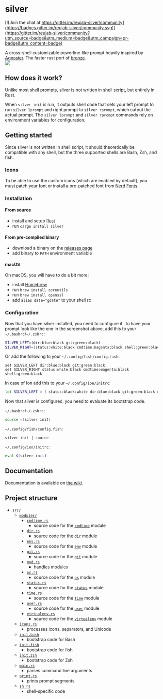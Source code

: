 # silver

[![Join the chat at https://gitter.im/reujab-silver/community](https://badges.gitter.im/reujab-silver/community.svg)](https://gitter.im/reujab-silver/community?utm_source=badge&utm_medium=badge&utm_campaign=pr-badge&utm_content=badge)

A cross-shell customizable powerline-like prompt heavily inspired by [Agnoster](https://github.com/agnoster/agnoster-zsh-theme). The faster rust port of [bronze](https://github.com/reujab/bronze).<br/>
![](./sleep.png)

## How does it work?
Unlike most shell prompts, silver is not written in shell script, but entirely in Rust.

When `silver init` is run, it outputs shell code that sets your left prompt to run `silver lprompt` and right prompt to `silver rprompt`, which output the actual prompt. The `silver lprompt` and `silver rprompt` commands rely on environment variables for configuration.

## Getting started
Since silver is not written in shell script, it should theoretically be compatible with any shell, but the three supported shells are Bash, Zsh, and fish.

### Icons
To be able to use the custom icons (which are enabled by default), you must patch your font or install a pre-patched font from [Nerd Fonts](https://github.com/ryanoasis/nerd-fonts).

### Installation
#### From source
* install and setup [Rust](https://www.rust-lang.org/)
* run `cargo install silver`

#### From pre-compiled binary
* download a binary on the [releases page](https://github.com/reujab/silver/releases)
* add binary to `PATH` environment variable

#### macOS
On macOS, you will have to do a bit more:
* install [Homebrew](https://brew.sh/)
* run `brew install coreutils`
* run `brew install openssl`
* add `alias date="gdate"` to your shell rc

### Configuration
Now that you have silver installed, you need to configure it. To have your prompt look like the one in the screenshot above, add this to your `~/.bashrc`/`~/.zshrc`:
```sh
SILVER_LEFT=(dir:blue:black git:green:black)
SILVER_RIGHT=(status:white:black cmdtime:magenta:black shell:green:black)
```

Or add the following to your `~/.config/fish/config.fish`:
```fish
set SILVER_LEFT dir:blue:black git:green:black 
set SILVER_RIGHT status:white:black cmdtime:magenta:black shell:green:black
```

In case of Ion add this to your `~/.config/ion/initrc`:
```sh
let SILVER_LEFT = [ status:black:white dir:blue:black git:green:black cmdtime:magenta:black ]
```

Now that silver is configured, you need to evaluate its bootstrap code.

`~/.bashrc`/`~/.zshrc`:
```sh
source <(silver init)
```

`~/.config/fish/config.fish`:
```fish
silver init | source
```

`~/.config/ion/initrc`:
```sh
eval $(silver init)
```

## Documentation
Documentation is available on [the wiki](https://github.com/reujab/silver/wiki).

## Project structure
* [`src/`](src)
	* [`modules/`](src/modules)
		* [`cmdtime.rs`](src/modules/cmdtime.rs)
			* source code for the [`cmdtime`](https://github.com/reujab/silver/wiki/Command-Time) module
		* [`dir.rs`](src/modules/dir.rs)
			* source code for the [`dir`](https://github.com/reujab/silver/wiki/Directory) module
		* [`env.rs`](src/modules/env.rs)
			* source code for the [`env`](https://github.com/reujab/silver/wiki/Environment-Variable) module
		* [`git.rs`](src/modules/git.rs)
			* source code for the [`git`](https://github.com/reujab/silver/wiki/Git) module
		* [`mod.rs`](src/modules/mod.rs)
			* handles modules
		* [`os.rs`](src/modules/os.rs)
			* source code for the [`os`](https://github.com/reujab/silver/wiki/OS) module
		* [`status.rs`](src/modules/status.rs)
			* source code for the [`status`](https://github.com/reujab/silver/wiki/Status) module
		* [`time.rs`](src/modules/time.rs)
			* source code for the [`time`](https://github.com/reujab/silver/wiki/Time) module
		* [`user.rs`](src/modules/user.rs)
			* source code for the [`user`](https://github.com/reujab/silver/wiki/User) module
		* [`virtualenv.rs`](src/modules/virtualenv.rs)
			* source code for the [`virtualenv`](https://github.com/reujab/silver/wiki/virtualenv) module
	* [`icons.rs`](src/icons.rs)
		* processes icons, separators, and Unicode
	* [`init.bash`](src/init.bash)
		* bootstrap code for Bash
	* [`init.fish`](src/init.fish)
		* bootstrap code for fish
	* [`init.zsh`](src/init.zsh)
		* bootstrap code for Zsh
	* [`main.rs`](src/main.rs)
		* parses command line arguments
	* [`print.rs`](src/print.rs)
		* prints prompt segments
	* [`sh.rs`](src/sh.rs)
		* shell-specific code
